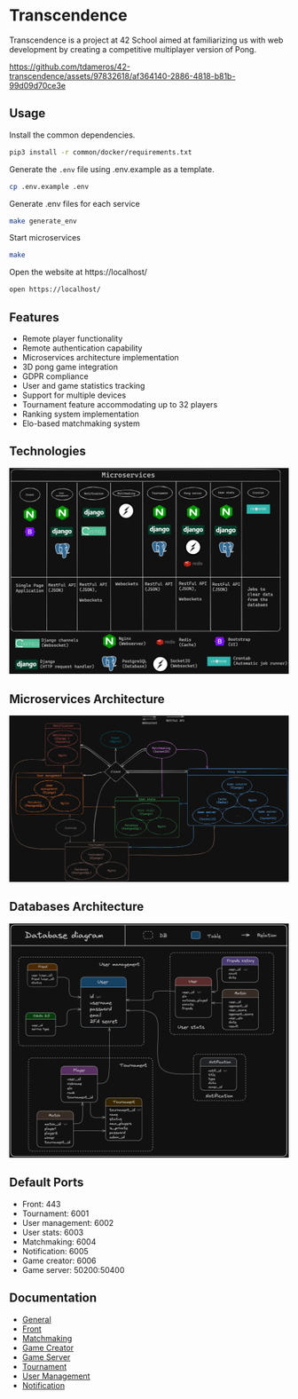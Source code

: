 # Transcendence



Transcendence is a project at 42 School aimed at familiarizing us with web development by creating a competitive multiplayer version of Pong.


https://github.com/tdameros/42-transcendence/assets/97832618/af364140-2886-4818-b81b-99d09d70ce3e

## Usage

Install the common dependencies.

```bash
pip3 install -r common/docker/requirements.txt
```

Generate the `.env` file using .env.example as a template.

```bash
cp .env.example .env
```

Generate .env files for each service

```bash
make generate_env
```

Start microservices

```bash
make
```

Open the website at https://localhost/

```bash
open https://localhost/
```

## Features

- Remote player functionality
- Remote authentication capability
- Microservices architecture implementation
- 3D pong game integration
- GDPR compliance
- User and game statistics tracking
- Support for multiple devices
- Tournament feature accommodating up to 32 players
- Ranking system implementation
- Elo-based matchmaking system

## Technologies

![](assets/technologies.png)


## Microservices Architecture

![](assets/architecture.png)

## Databases Architecture

![](assets/databases.png)

## Default Ports

- Front: 443
- Tournament: 6001
- User management: 6002
- User stats: 6003
- Matchmaking: 6004
- Notification: 6005
- Game creator: 6006
- Game server: 50200:50400

## Documentation

- [General](doc/documentation.md)
- [Front](front/doc/front.md)
- [Matchmaking](matchmaking/doc/matchmaking.md)
- [Game Creator](pong_server/doc/game_creator.md)
- [Game Server](pong_server/doc/game_server.md)
- [Tournament](tournament/doc/tournament.md)
- [User Management](user_management/doc/user_management.md)
- [Notification](notification/doc/notification.md)
